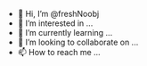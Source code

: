 - 👋 Hi, I’m @freshNoobj
- 👀 I’m interested in ...
- 🌱 I’m currently learning ...
- 💞️ I’m looking to collaborate on ...
- 📫 How to reach me ...

<!---
freshNoobj/freshNoobj is a ✨ special ✨ repository because its `README.md` (this file) appears on your GitHub profile.
You can click the Preview link to take a look at your changes.
--->

